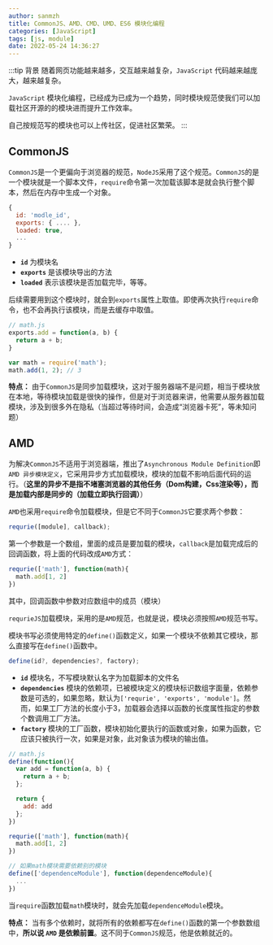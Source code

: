 ```yaml
---
author: sanmzh
title: CommonJS、AMD、CMD、UMD、ES6 模块化编程
categories: [JavaScript]
tags: [js, module]
date: 2022-05-24 14:36:27
---
```


<Boxx changeTime="30000"/>

:::tip 背景
随着网页功能越来越多，交互越来越复杂，`JavaScript` 代码越来越庞大，越来越复杂。

`JavaScript` 模块化编程，已经成为已成为一个趋势，同时模块规范使我们可以加载社区开源的的模块进而提升工作效率。

自己按规范写的模块也可以上传社区，促进社区繁荣。
:::

## CommonJS
`CommonJS`是一个更偏向于浏览器的规范，`NodeJS`采用了这个规范。`CommonJS`的是一个模块就是一个脚本文件，`require`命令第一次加载该脚本是就会执行整个脚本，然后在内存中生成一个对象。
```js
{
  id: 'modle_id',
  exports: { .... },
  loaded: true,
  ...
}
```
- **`id`** 为模块名
- **`exports`** 是该模块导出的方法
- **`loaded`** 表示该模块是否加载完毕，等等。

后续需要用到这个模块时，就会到`exports`属性上取值。即使再次执行`require`命令，也不会再执行该模块，而是去缓存中取值。
```js
// math.js
exports.add = function(a, b) {
  return a + b;
}

var math = require('math');
math.add(1, 2); // 3
```

**特点：** 由于`CommonJS`是同步加载模块，这对于服务器端不是问题，相当于模块放在本地，等待模块加载是很快的操作，但是对于浏览器来讲，他需要从服务器加载模块，涉及到很多外在隐私（当超过等待时间，会造成“浏览器卡死”，等未知问题）

## AMD
为解决`CommonJS`不适用于浏览器端，推出了`Asynchronous Module Definition`即`AMD 异步模块定义`，它采用异步方式加载模块，模块的加载不影响后面代码的运行。（**这里的异步不是指不堵塞浏览器的其他任务（Dom构建，Css渲染等），而是加载内部是同步的（加载立即执行回调）**）

`AMD`也采用`require`命令加载模块，但是它不同于`CommonJS`它要求两个参数：
```js
requrie([module], callback);
```
第一个参数是一个数组，里面的成员是要加载的模块，`callback`是加载完成后的回调函数，将上面的代码改成`AMD`方式：
```js
requrie(['math'], function(math){
  math.add[1, 2]
})
```
其中，回调函数中参数对应数组中的成员（模块）

`requrieJS`加载模块，采用的是`AMD`规范，也就是说，模块必须按照`AMD`规范书写。

模块书写必须使用特定的`define()`函数定义，如果一个模块不依赖其它模块，那么直接写在`define()`函数中。
```js
define(id?, dependencies?, factory);
```
- **`id`** 模块名，不写模块默认名字为加载脚本的文件名
- **`dependencies`** 模块的依赖项，已被模块定义的模块标识数组字面量，依赖参数是可选的，如果忽略，默认为`['requrie', 'exports', 'module']`。然而，如果工厂方法的长度小于3，加载器会选择以函数的长度属性指定的参数个数调用工厂方法。
- **`factory`** 模块的工厂函数，模块初始化要执行的函数或对象，如果为函数，它应该只被执行一次，如果是对象，此对象该为模块的输出值。

```js
// math.js
define(function(){
  var add = function(a, b) {
    return a + b;
  };

  return {
    add: add
  };
})

requrie(['math'], function(math){
  math.add[1, 2]
})

// 如果math模块需要依赖别的模块
define(['dependenceModule'], function(dependenceModule){
  ...
})
```
当`require`函数加载`math`模块时，就会先加载`dependenceModule`模块。

**特点：** 当有多个依赖时，就将所有的依赖都写在`define()`函数的第一个参数数组中，**所以说 `AMD` 是依赖前置**。这不同于`CommonJS`规范，他是依赖就近的。